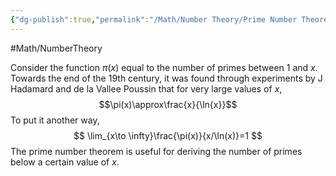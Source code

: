 ```yaml
---
{"dg-publish":true,"permalink":"/Math/Number Theory/Prime Number Theorem/","created":"2024-10-12T15:00:39.787-04:00","updated":"2024-11-10T21:05:34.501-05:00"}
---
```



#Math/NumberTheory 

Consider the function $\pi(x)$ equal to the number of primes between $1$ and $x$. Towards the end of the 19th century, it was found through experiments by J Hadamard and de la Vallee Poussin that for very large values of $x$, $$\pi(x)\approx\frac{x}{\ln{x}}$$To put it another way,
$$
\lim_{x\to \infty}\frac{\pi(x)}{x/\ln(x)}=1
$$
The prime number theorem is useful for deriving the number of primes below a certain value of $x$.

